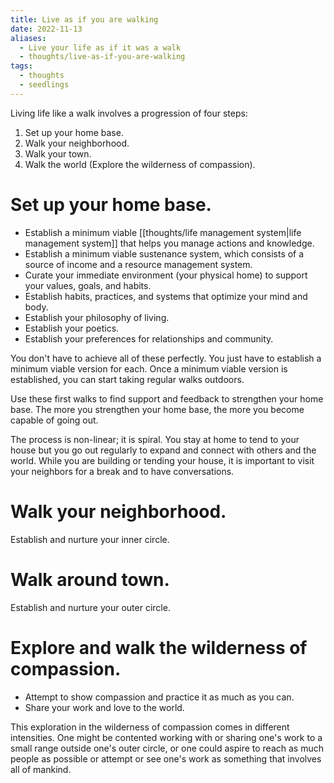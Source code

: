 ```yaml
---
title: Live as if you are walking
date: 2022-11-13
aliases:
  - Live your life as if it was a walk
  - thoughts/live-as-if-you-are-walking
tags:
  - thoughts
  - seedlings
---
```

Living life like a walk involves a progression of four steps:

1. Set up your home base.
2. Walk your neighborhood.
3. Walk your town.
4. Walk the world (Explore the wilderness of compassion).

# Set up your home base.

- Establish a minimum viable [[thoughts/life management system|life management system]] that helps you manage actions and knowledge.
- Establish a minimum viable sustenance system, which consists of a source of income and a resource management system.
- Curate your immediate environment (your physical home) to support your values, goals, and habits.
- Establish habits, practices, and systems that optimize your mind and body.
- Establish your philosophy of living.
- Establish your poetics.
- Establish your preferences for relationships and community.

You don't have to achieve all of these perfectly. You just have to establish a minimum viable version for each. Once a minimum viable version is established, you can start taking regular walks outdoors.

Use these first walks to find support and feedback to strengthen your home base. The more you strengthen your home base, the more you become capable of going out.

The process is non-linear; it is spiral. You stay at home to tend to your house but you go out regularly to expand and connect with others and the world. While you are building or tending your house, it is important to visit your neighbors for a break and to have conversations.

# Walk your neighborhood.

Establish and nurture your inner circle.

# Walk around town.

Establish and nurture your outer circle.

# Explore and walk the wilderness of compassion.

- Attempt to show compassion and practice it as much as you can.
- Share your work and love to the world.

This exploration in the wilderness of compassion comes in different intensities. One might be contented working with or sharing one's work to a small range outside one's outer circle, or one could aspire to reach as much people as possible or attempt or see one's work as something that involves all of mankind.
